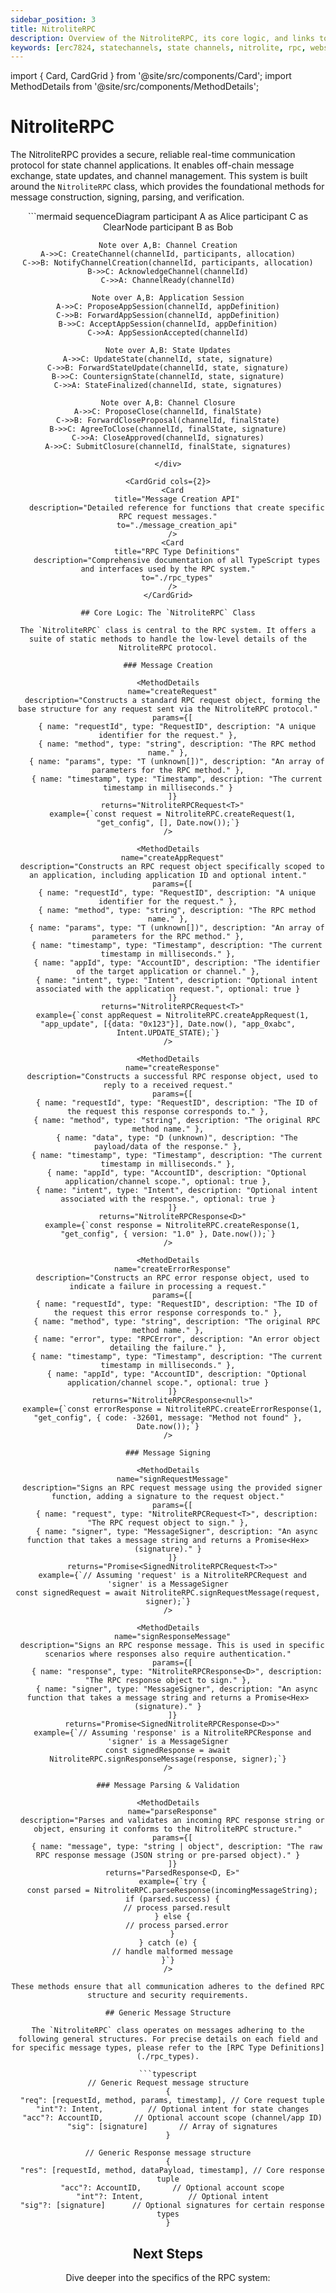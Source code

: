```yaml
---
sidebar_position: 3
title: NitroliteRPC
description: Overview of the NitroliteRPC, its core logic, and links to detailed API and type definitions.
keywords: [erc7824, statechannels, state channels, nitrolite, rpc, websockets, messaging, protocol]
---
```


import { Card, CardGrid } from '@site/src/components/Card';
import MethodDetails from '@site/src/components/MethodDetails';

# NitroliteRPC

The NitroliteRPC provides a secure, reliable real-time communication protocol for state channel applications. It enables off-chain message exchange, state updates, and channel management. This system is built around the `NitroliteRPC` class, which provides the foundational methods for message construction, signing, parsing, and verification.

<div align="center">
```mermaid
sequenceDiagram
    participant A as Alice
    participant C as ClearNode
    participant B as Bob

    Note over A,B: Channel Creation
    A->>C: CreateChannel(channelId, participants, allocation)
    C->>B: NotifyChannelCreation(channelId, participants, allocation)
    B->>C: AcknowledgeChannel(channelId)
    C->>A: ChannelReady(channelId)

    Note over A,B: Application Session
    A->>C: ProposeAppSession(channelId, appDefinition)
    C->>B: ForwardAppSession(channelId, appDefinition)
    B->>C: AcceptAppSession(channelId, appDefinition)
    C->>A: AppSessionAccepted(channelId)

    Note over A,B: State Updates
    A->>C: UpdateState(channelId, state, signature)
    C->>B: ForwardStateUpdate(channelId, state, signature)
    B->>C: CountersignState(channelId, state, signature)
    C->>A: StateFinalized(channelId, state, signatures)

    Note over A,B: Channel Closure
    A->>C: ProposeClose(channelId, finalState)
    C->>B: ForwardCloseProposal(channelId, finalState)
    B->>C: AgreeToClose(channelId, finalState, signature)
    C->>A: CloseApproved(channelId, signatures)
    A->>C: SubmitClosure(channelId, finalState, signatures)
```
</div>

<CardGrid cols={2}>
  <Card
    title="Message Creation API"
    description="Detailed reference for functions that create specific RPC request messages."
    to="./message_creation_api"
  />
  <Card
    title="RPC Type Definitions"
    description="Comprehensive documentation of all TypeScript types and interfaces used by the RPC system."
    to="./rpc_types"
  />
</CardGrid>

## Core Logic: The `NitroliteRPC` Class

The `NitroliteRPC` class is central to the RPC system. It offers a suite of static methods to handle the low-level details of the NitroliteRPC protocol.

### Message Creation

<MethodDetails
  name="createRequest"
  description="Constructs a standard RPC request object, forming the base structure for any request sent via the NitroliteRPC protocol."
  params={[
    { name: "requestId", type: "RequestID", description: "A unique identifier for the request." },
    { name: "method", type: "string", description: "The RPC method name." },
    { name: "params", type: "T (unknown[])", description: "An array of parameters for the RPC method." },
    { name: "timestamp", type: "Timestamp", description: "The current timestamp in milliseconds." }
  ]}
  returns="NitroliteRPCRequest<T>"
  example={`const request = NitroliteRPC.createRequest(1, "get_config", [], Date.now());`}
/>

<MethodDetails
  name="createAppRequest"
  description="Constructs an RPC request object specifically scoped to an application, including application ID and optional intent."
  params={[
    { name: "requestId", type: "RequestID", description: "A unique identifier for the request." },
    { name: "method", type: "string", description: "The RPC method name." },
    { name: "params", type: "T (unknown[])", description: "An array of parameters for the RPC method." },
    { name: "timestamp", type: "Timestamp", description: "The current timestamp in milliseconds." },
    { name: "appId", type: "AccountID", description: "The identifier of the target application or channel." },
    { name: "intent", type: "Intent", description: "Optional intent associated with the application request.", optional: true }
  ]}
  returns="NitroliteRPCRequest<T>"
  example={`const appRequest = NitroliteRPC.createAppRequest(1, "app_update", [{data: "0x123"}], Date.now(), "app_0xabc", Intent.UPDATE_STATE);`}
/>

<MethodDetails
  name="createResponse"
  description="Constructs a successful RPC response object, used to reply to a received request."
  params={[
    { name: "requestId", type: "RequestID", description: "The ID of the request this response corresponds to." },
    { name: "method", type: "string", description: "The original RPC method name." },
    { name: "data", type: "D (unknown)", description: "The payload/data of the response." },
    { name: "timestamp", type: "Timestamp", description: "The current timestamp in milliseconds." },
    { name: "appId", type: "AccountID", description: "Optional application/channel scope.", optional: true },
    { name: "intent", type: "Intent", description: "Optional intent associated with the response.", optional: true }
  ]}
  returns="NitroliteRPCResponse<D>"
  example={`const response = NitroliteRPC.createResponse(1, "get_config", { version: "1.0" }, Date.now());`}
/>

<MethodDetails
  name="createErrorResponse"
  description="Constructs an RPC error response object, used to indicate a failure in processing a request."
  params={[
    { name: "requestId", type: "RequestID", description: "The ID of the request this error response corresponds to." },
    { name: "method", type: "string", description: "The original RPC method name." },
    { name: "error", type: "RPCError", description: "An error object detailing the failure." },
    { name: "timestamp", type: "Timestamp", description: "The current timestamp in milliseconds." },
    { name: "appId", type: "AccountID", description: "Optional application/channel scope.", optional: true }
  ]}
  returns="NitroliteRPCResponse<null>"
  example={`const errorResponse = NitroliteRPC.createErrorResponse(1, "get_config", { code: -32601, message: "Method not found" }, Date.now());`}
/>

### Message Signing

<MethodDetails
  name="signRequestMessage"
  description="Signs an RPC request message using the provided signer function, adding a signature to the request object."
  params={[
    { name: "request", type: "NitroliteRPCRequest<T>", description: "The RPC request object to sign." },
    { name: "signer", type: "MessageSigner", description: "An async function that takes a message string and returns a Promise<Hex> (signature)." }
  ]}
  returns="Promise<SignedNitroliteRPCRequest<T>>"
  example={`// Assuming 'request' is a NitroliteRPCRequest and 'signer' is a MessageSigner
const signedRequest = await NitroliteRPC.signRequestMessage(request, signer);`}
/>

<MethodDetails
  name="signResponseMessage"
  description="Signs an RPC response message. This is used in specific scenarios where responses also require authentication."
  params={[
    { name: "response", type: "NitroliteRPCResponse<D>", description: "The RPC response object to sign." },
    { name: "signer", type: "MessageSigner", description: "An async function that takes a message string and returns a Promise<Hex> (signature)." }
  ]}
  returns="Promise<SignedNitroliteRPCResponse<D>>"
  example={`// Assuming 'response' is a NitroliteRPCResponse and 'signer' is a MessageSigner
const signedResponse = await NitroliteRPC.signResponseMessage(response, signer);`}
/>

### Message Parsing & Validation

<MethodDetails
  name="parseResponse"
  description="Parses and validates an incoming RPC response string or object, ensuring it conforms to the NitroliteRPC structure."
  params={[
    { name: "message", type: "string | object", description: "The raw RPC response message (JSON string or pre-parsed object)." }
  ]}
  returns="ParsedResponse<D, E>"
  example={`try {
  const parsed = NitroliteRPC.parseResponse(incomingMessageString);
  if (parsed.success) {
    // process parsed.result
  } else {
    // process parsed.error
  }
} catch (e) {
  // handle malformed message
}`}
/>

These methods ensure that all communication adheres to the defined RPC structure and security requirements.

## Generic Message Structure

The `NitroliteRPC` class operates on messages adhering to the following general structures. For precise details on each field and for specific message types, please refer to the [RPC Type Definitions](./rpc_types).

```typescript
// Generic Request message structure
{
  "req": [requestId, method, params, timestamp], // Core request tuple
  "int"?: Intent,          // Optional intent for state changes
  "acc"?: AccountID,       // Optional account scope (channel/app ID)
  "sig": [signature]       // Array of signatures
}

// Generic Response message structure
{
  "res": [requestId, method, dataPayload, timestamp], // Core response tuple
  "acc"?: AccountID,       // Optional account scope
  "int"?: Intent,          // Optional intent
  "sig"?: [signature]      // Optional signatures for certain response types
}
```

## Next Steps

Dive deeper into the specifics of the RPC system:

<CardGrid cols={2}>
  <Card
    title="Message Creation API Details"
    description="Explore the high-level functions for constructing various RPC requests."
    to="./message_creation_api"
  />
  <Card
    title="Browse All RPC Types"
    description="Examine the detailed data structures and type definitions used in NitroliteRPC."
    to="./rpc_types"
  />
</CardGrid>
